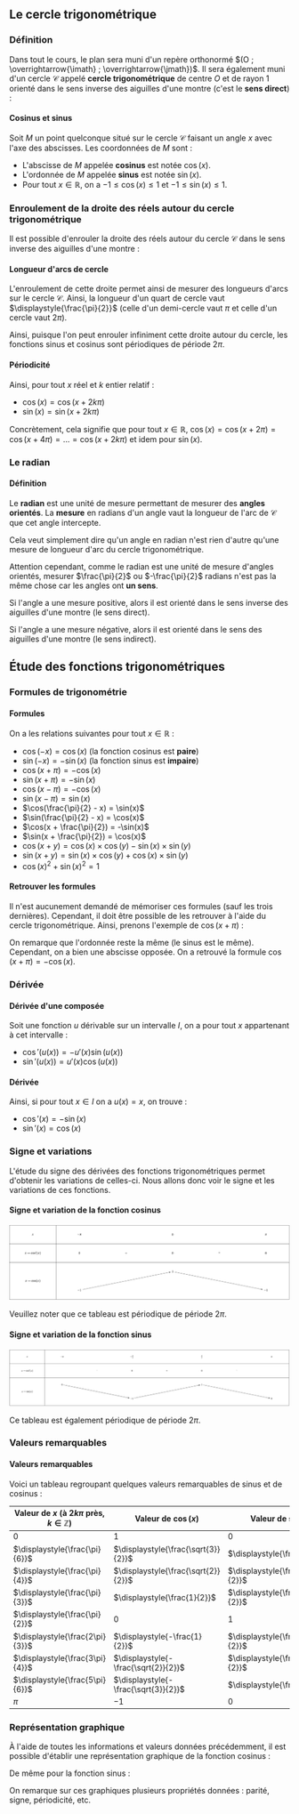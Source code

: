## Le cercle trigonométrique

### Définition

Dans tout le cours, le plan sera muni d'un repère orthonormé $(O ; \overrightarrow{\imath} ; \overrightarrow{\jmath})$.
Il sera également muni d'un cercle $\mathcal{C}$ appelé **cercle trigonométrique** de centre $O$ et de rayon $1$ orienté
dans le sens inverse des aiguilles d'une montre (c'est le **sens direct**) :

<representation geogebra-id="t52gsb2h"></representation>

<bubble variant="formula">

#### Cosinus et sinus

Soit $M$ un point quelconque situé sur le cercle $\mathcal{C}$ faisant un angle $x$ avec l'axe des abscisses. Les
coordonnées de $M$ sont :

* L'abscisse de $M$ appelée **cosinus** est notée $\cos(x)$.
* L'ordonnée de $M$ appelée **sinus** est notée $\sin(x)$.
* Pour tout $x \in \mathbb{R}$, on a $-1 \leq \cos(x) \leq 1$ et $-1 \leq \sin(x) \leq 1$.

</bubble>

### Enroulement de la droite des réels autour du cercle trigonométrique

Il est possible d'enrouler la droite des réels autour du cercle $\mathcal{C}$ dans le sens inverse des aiguilles d'une
montre :

<representation geogebra-id="b4vazqb5"></representation>

<bubble variant="tip">

#### Longueur d'arcs de cercle

L'enroulement de cette droite permet ainsi de mesurer des longueurs d'arcs sur le cercle $\mathcal{C}$. Ainsi, la
longueur d'un quart de cercle vaut $\displaystyle{\frac{\pi}{2}}$ (celle d'un demi-cercle vaut $\pi$ et celle d'un
cercle vaut $2\pi$).

</bubble>

Ainsi, puisque l'on peut enrouler infiniment cette droite autour du cercle, les fonctions sinus et cosinus sont
périodiques de période $2\pi$.

<bubble variant="formula">

#### Périodicité

Ainsi, pour tout $x$ réel et $k$ entier relatif :

* $\cos(x) = \cos(x + 2k\pi)$
* $\sin(x) = \sin(x + 2k\pi)$

</bubble>

<bubble variant="tip">

Concrètement, cela signifie que pour tout $x \in \mathbb{R}$, $\cos(x) = \cos(x + 2\pi) = \cos(x + 4\pi) = \dots = \cos(
x + 2k\pi)$ et idem pour $\sin(x)$.

</bubble>

### Le radian

<bubble variant="formula">

#### Définition

Le **radian** est une unité de mesure permettant de mesurer des **angles orientés**. La **mesure** en radians d'un angle
vaut la longueur de l'arc de $\mathcal{C}$ que cet angle intercepte.

</bubble>

<representation geogebra-id="yh9n8feb"></representation>

<bubble variant="tip">

Cela veut simplement dire qu'un angle en radian n'est rien d'autre qu'une mesure de longueur d'arc du cercle
trigonométrique.

Attention cependant, comme le radian est une unité de mesure d'angles orientés, mesurer $\frac{\pi}{2}$ ou
$-\frac{\pi}{2}$ radians n'est pas la même chose car les angles ont **un sens**.

Si l'angle a une mesure positive, alors il est orienté dans le sens inverse des aiguilles d'une montre (le sens direct).

Si l'angle a une mesure négative, alors il est orienté dans le sens des aiguilles d'une montre (le sens indirect).

</bubble>

## Étude des fonctions trigonométriques

### Formules de trigonométrie

<bubble variant="formula">

#### Formules

On a les relations suivantes pour tout $x \in \mathbb{R}$ :

* $\cos(-x) = \cos(x)$ (la fonction cosinus est **paire**)
* $\sin(-x) = -\sin(x)$ (la fonction sinus est **impaire**)
* $\cos(x + \pi) = -\cos(x)$
* $\sin(x + \pi) = -\sin(x)$
* $\cos(x - \pi) = -\cos(x)$
* $\sin(x - \pi) = \sin(x)$
* $\cos(\frac{\pi}{2} - x) = \sin(x)$
* $\sin(\frac{\pi}{2} - x) = \cos(x)$
* $\cos(x + \frac{\pi}{2}) = -\sin(x)$
* $\sin(x + \frac{\pi}{2}) = \cos(x)$
* $\cos(x + y) = \cos(x) \times \cos(y) - \sin(x) \times \sin(y)$
* $\sin(x + y) = \sin(x) \times \cos(y) + \cos(x) \times \sin(y)$
* $\cos(x)^2 + \sin(x)^2 = 1$

</bubble>

<bubble variant="tip">

#### Retrouver les formules

Il n'est aucunement demandé de mémoriser ces formules (sauf les trois dernières). Cependant, il doit être possible de
les retrouver à l'aide du cercle trigonométrique. Ainsi, prenons l'exemple de $\cos(x + \pi)$ :

<representation geogebra-id="xghkwjkf"></representation>

On remarque que l'ordonnée reste la même (le sinus est le même). Cependant, on a bien une abscisse opposée. On a
retrouvé la formule $\cos(x + \pi) = -\cos(x)$.

</bubble>

### Dérivée

<bubble variant="formula">

#### Dérivée d'une composée

Soit une fonction $u$ dérivable sur un intervalle $I$, on a pour tout $x$ appartenant à cet intervalle :

* $\cos'(u(x)) = -u'(x)\sin(u(x))$
* $\sin'(u(x)) = u'(x)\cos(u(x))$

</bubble>

<bubble variant="formula">

#### Dérivée

Ainsi, si pour tout $x \in I$ on a $u(x) = x$, on trouve :

* $\cos'(x) = -\sin(x)$
* $\sin'(x) = \cos(x)$

</bubble>

### Signe et variations

L'étude du signe des dérivées des fonctions trigonométriques permet d'obtenir les variations de celles-ci. Nous allons
donc voir le signe et les variations de ces fonctions.

<bubble variant="formula">

#### Signe et variation de la fonction cosinus

![Tableau de variations de la fonction cosinus](/img/lessons/premiere/fonctions-trigonometriques/variations-cos.svg)

Veuillez noter que ce tableau est périodique de période $2\pi$.

</bubble>

<bubble variant="formula">

#### Signe et variation de la fonction sinus

![Tableau de variations de la fonction sinus](/img/lessons/premiere/fonctions-trigonometriques/variations-sin.svg)

Ce tableau est également périodique de période $2\pi$.

</bubble>

### Valeurs remarquables

<bubble variant="formula">

#### Valeurs remarquables

Voici un tableau regroupant quelques valeurs remarquables de sinus et de cosinus :

| Valeur de $x$ (à $2k\pi$ près, $k \in \mathbb{Z}$) | Valeur de $\cos(x)$                  | Valeur de $\sin(x)$                 |
| -------------------------------------------------- | ------------------------------------ | ----------------------------------- |
| $0$                                                | $1$                                  | $0$                                 |
| $\displaystyle{\frac{\pi}{6}}$                     | $\displaystyle{\frac{\sqrt{3}}{2}}$  | $\displaystyle{\frac{1}{2}}$        |
| $\displaystyle{\frac{\pi}{4}}$                     | $\displaystyle{\frac{\sqrt{2}}{2}}$  | $\displaystyle{\frac{\sqrt{2}}{2}}$ |
| $\displaystyle{\frac{\pi}{3}}$                     | $\displaystyle{\frac{1}{2}}$         | $\displaystyle{\frac{\sqrt{3}}{2}}$ |
| $\displaystyle{\frac{\pi}{2}}$                     | $0$                                  | $1$                                 |
| $\displaystyle{\frac{2\pi}{3}}$                    | $\displaystyle{-\frac{1}{2}}$        | $\displaystyle{\frac{\sqrt{3}}{2}}$ |
| $\displaystyle{\frac{3\pi}{4}}$                    | $\displaystyle{-\frac{\sqrt{2}}{2}}$ | $\displaystyle{\frac{\sqrt{2}}{2}}$ |
| $\displaystyle{\frac{5\pi}{6}}$                    | $\displaystyle{-\frac{\sqrt{3}}{2}}$ | $\displaystyle{\frac{1}{2}}$        |
| $\pi$                                              | $-1$                                 | $0$                                 |

</bubble>

### Représentation graphique

À l'aide de toutes les informations et valeurs données précédemment, il est possible d'établir une représentation
graphique de la fonction cosinus :

<representation geogebra-id="gkpmaugu"></representation>

De même pour la fonction sinus :

<representation geogebra-id="zhwqmkjd"></representation>

On remarque sur ces graphiques plusieurs propriétés données : parité, signe, périodicité, etc.
